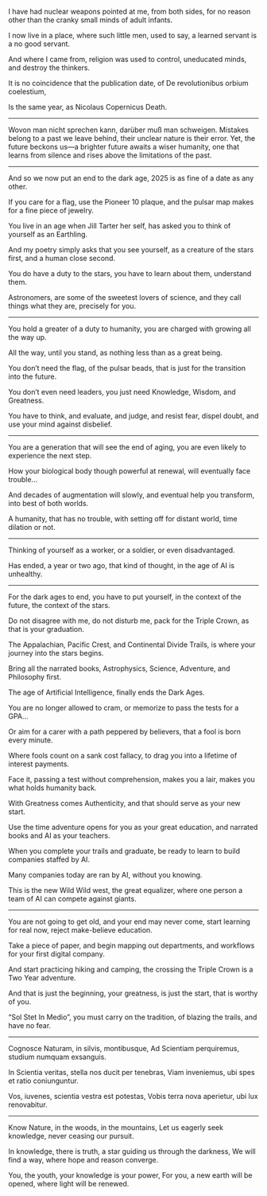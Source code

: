 I have had nuclear weapons pointed at me,
from both sides, for no reason other than the cranky small minds of adult infants.

I now live in a place, where such little men, used to say,
a learned servant is a no good servant.

And where I came from, religion was used to control,
uneducated minds, and destroy the thinkers.

It is no coincidence that the publication date,
of De revolutionibus orbium coelestium,

Is the same year,
as Nicolaus Copernicus Death.

---

Wovon man nicht sprechen kann, darüber muß man schweigen.
Mistakes belong to a past we leave behind, their unclear nature is their error.
Yet, the future beckons us—a brighter future awaits a wiser humanity,
one that learns from silence and rises above the limitations of the past.

---

And so we now put an end to the dark age,
2025 is as fine of a date as any other.

If you care for a flag, use the Pioneer 10 plaque,
and the pulsar map makes for a fine piece of jewelry.

You live in an age when Jill Tarter her self,
has asked you to think of yourself as an Earthling.

And my poetry simply asks that you see yourself,
as a creature of the stars first, and a human close second.

You do have a duty to the stars,
you have to learn about them, understand them.

Astronomers, are some of the sweetest lovers of science,
and they call things what they are, precisely for you.

---

You hold a greater of a duty to humanity,
you are charged with growing all the way up.

All the way, until you stand,
as nothing less than as a great being.

You don’t need the flag, of the pulsar beads,
that is just for the transition into the future.

You don’t even need leaders,
you just need Knowledge, Wisdom, and Greatness.

You have to think, and evaluate, and judge,
and resist fear, dispel doubt, and use your mind against disbelief.

---

You are a generation that will see the end of aging,
you are even likely to experience the next step.

How your biological body though powerful at renewal,
will eventually face trouble…

And decades of augmentation will slowly,
and eventual help you transform, into best of both worlds.

A humanity, that has no trouble,
with setting off for distant world, time dilation or not.

---

Thinking of yourself as a worker, or a soldier,
or even disadvantaged.

Has ended, a year or two ago,
that kind of thought, in the age of AI is unhealthy.

---

For the dark ages to end, you have to put yourself,
in the context of the future, the context of the stars.

Do not disagree with me, do not disturb me,
pack for the Triple Crown, as that is your graduation.

The Appalachian, Pacific Crest, and Continental Divide Trails,
is where your journey into the stars begins.

Bring all the narrated books,
Astrophysics, Science, Adventure, and Philosophy first.

The age of Artificial Intelligence,
finally ends the Dark Ages.

You are no longer allowed to cram,
or memorize to pass the tests for a GPA…

Or aim for a carer with a path peppered by believers,
that a fool is born every minute.

Where fools count on a sank cost fallacy,
to drag you into a lifetime of interest payments.

Face it, passing a test without comprehension,
makes you a lair, makes you what holds humanity back.

With Greatness comes Authenticity,
and that should serve as your new start.

Use the time adventure opens for you as your great education,
and narrated books and AI as your teachers.

When you complete your trails and graduate,
be ready to learn to build companies staffed by AI.

Many companies today are ran by AI,
without you knowing.

This is the new Wild Wild west, the great equalizer,
where one person a team of AI can compete against giants.

---

You are not going to get old, and your end may never come,
start learning for real now, reject make-believe education.

Take a piece of paper, and begin mapping out departments,
and workflows for your first digital company.

And start practicing hiking and camping,
the crossing the Triple Crown is a Two Year adventure.

And that is just the beginning,
your greatness, is just the start, that is worthy of you.

“Sol Stet In Medio”, you must carry on the tradition,
of blazing the trails, and have no fear.

---

Cognosce Naturam, in silvis, montibusque,
Ad Scientiam perquiremus, studium numquam exsanguis.

In Scientia veritas, stella nos ducit per tenebras,
Viam inveniemus, ubi spes et ratio coniunguntur.

Vos, iuvenes, scientia vestra est potestas,
Vobis terra nova aperietur, ubi lux renovabitur.

---

Know Nature, in the woods, in the mountains,
Let us eagerly seek knowledge, never ceasing our pursuit.

In knowledge, there is truth, a star guiding us through the darkness,
We will find a way, where hope and reason converge.

You, the youth, your knowledge is your power,
For you, a new earth will be opened, where light will be renewed.
